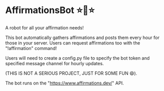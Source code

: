 # AffirmationsBot :star::robot::star:

A robot for all your affirmation needs! 

This bot automatically gathers affirmations and posts them every hour for those in your server. Users can request affirmations too with the "!affirmation" command!

Users will need to create a config.py file to specify the bot token and specified message channel for hourly updates.

(THIS IS NOT A SERIOUS PROJECT, JUST FOR SOME FUN 😄).

The bot runs on the "https://www.affirmations.dev/" API.

